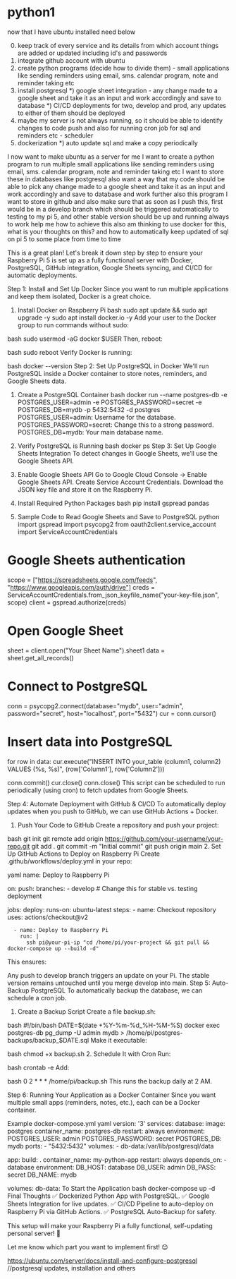# python1

now that I have ubuntu installed
need below

0) keep track of every service and its details from which account things are added or updated including id's and passwords
1) integrate github account with ubuntu
1) create python programs (decide how to divide them) - small applications like sending reminders using email, sms. calendar program, note and reminder taking etc
2) install postgresql
*) google sheet integration - any change made to a google sheet and take it as an input and work accordingly and save to database
*) CI/CD deployments for two, develop and prod, any updates to either of them should be deployed
5) maybe my server is not always running, so it should be able to identify changes to code push and also for running cron job for sql and reminders etc - scheduler
5) dockerization
*) auto update sql and make a copy periodically


I now want to make ubuntu as a server for me 
I want to create a python program to run multiple small applications like sending reminders using email, sms. calendar program, note and reminder taking etc 
I want to store these in databases like postgresql 
also want a way that my code should be able to pick any change made to a google sheet and take it as an input and work accordingly and save to database 
and work further also this program I want to store in github and also make sure that as soon as I push this, 
first would be in a develop branch which should be triggered automatically to testing to my pi 5, and other stable version should be up and running always to work help me how to achieve this 
also am thinking to use docker for this, what is your thoughts on this? 
and how to automatically keep updated of sql on pi 5 to some place from time to time

This is a great plan! Let's break it down step by step to ensure your Raspberry Pi 5 is set up as a fully functional server with Docker, PostgreSQL, GitHub integration, Google Sheets syncing, and CI/CD for automatic deployments.

Step 1: Install and Set Up Docker
Since you want to run multiple applications and keep them isolated, Docker is a great choice.

1. Install Docker on Raspberry Pi
bash
sudo apt update && sudo apt upgrade -y
sudo apt install docker.io -y
Add your user to the Docker group to run commands without sudo:

bash
sudo usermod -aG docker $USER
Then, reboot:

bash
sudo reboot
Verify Docker is running:

bash
docker --version
Step 2: Set Up PostgreSQL in Docker
We'll run PostgreSQL inside a Docker container to store notes, reminders, and Google Sheets data.

1. Create a PostgreSQL Container
bash
docker run --name postgres-db -e POSTGRES_USER=admin -e POSTGRES_PASSWORD=secret -e POSTGRES_DB=mydb -p 5432:5432 -d postgres
POSTGRES_USER=admin: Username for the database.
POSTGRES_PASSWORD=secret: Change this to a strong password.
POSTGRES_DB=mydb: Your main database name.
2. Verify PostgreSQL is Running
bash
docker ps
Step 3: Set Up Google Sheets Integration
To detect changes in Google Sheets, we’ll use the Google Sheets API.

1. Enable Google Sheets API
Go to Google Cloud Console → Enable Google Sheets API.
Create Service Account Credentials.
Download the JSON key file and store it on the Raspberry Pi.
2. Install Required Python Packages
bash
pip install gspread pandas
3. Sample Code to Read Google Sheets and Save to PostgreSQL
python
import gspread
import psycopg2
from oauth2client.service_account import ServiceAccountCredentials

# Google Sheets authentication
scope = ["https://spreadsheets.google.com/feeds", "https://www.googleapis.com/auth/drive"]
creds = ServiceAccountCredentials.from_json_keyfile_name("your-key-file.json", scope)
client = gspread.authorize(creds)

# Open Google Sheet
sheet = client.open("Your Sheet Name").sheet1
data = sheet.get_all_records()

# Connect to PostgreSQL
conn = psycopg2.connect(database="mydb", user="admin", password="secret", host="localhost", port="5432")
cur = conn.cursor()

# Insert data into PostgreSQL
for row in data:
    cur.execute("INSERT INTO your_table (column1, column2) VALUES (%s, %s)", (row['Column1'], row['Column2']))

conn.commit()
cur.close()
conn.close()
This script can be scheduled to run periodically (using cron) to fetch updates from Google Sheets.

Step 4: Automate Deployment with GitHub & CI/CD
To automatically deploy updates when you push to GitHub, we can use GitHub Actions + Docker.

1. Push Your Code to GitHub
Create a repository and push your project:

bash
git init
git remote add origin https://github.com/your-username/your-repo.git
git add .
git commit -m "Initial commit"
git push origin main
2. Set Up GitHub Actions to Deploy on Raspberry Pi
Create .github/workflows/deploy.yml in your repo:

yaml
name: Deploy to Raspberry Pi

on:
  push:
    branches:
      - develop  # Change this for stable vs. testing deployment

jobs:
  deploy:
    runs-on: ubuntu-latest
    steps:
      - name: Checkout repository
        uses: actions/checkout@v2

      - name: Deploy to Raspberry Pi
        run: |
          ssh pi@your-pi-ip "cd /home/pi/your-project && git pull && docker-compose up --build -d"
This ensures:

Any push to develop branch triggers an update on your Pi.
The stable version remains untouched until you merge develop into main.
Step 5: Auto-Backup PostgreSQL
To automatically backup the database, we can schedule a cron job.

1. Create a Backup Script
Create a file backup.sh:

bash
#!/bin/bash
DATE=$(date +%Y-%m-%d_%H-%M-%S)
docker exec postgres-db pg_dump -U admin mydb > /home/pi/postgres-backups/backup_$DATE.sql
Make it executable:

bash
chmod +x backup.sh
2. Schedule It with Cron
Run:

bash
crontab -e
Add:

bash
0 2 * * * /home/pi/backup.sh
This runs the backup daily at 2 AM.

Step 6: Running Your Application as a Docker Container
Since you want multiple small apps (reminders, notes, etc.), each can be a Docker container.

Example docker-compose.yml
yaml
version: '3'
services:
  database:
    image: postgres
    container_name: postgres-db
    restart: always
    environment:
      POSTGRES_USER: admin
      POSTGRES_PASSWORD: secret
      POSTGRES_DB: mydb
    ports:
      - "5432:5432"
    volumes:
      - db-data:/var/lib/postgresql/data

  app:
    build: .
    container_name: my-python-app
    restart: always
    depends_on:
      - database
    environment:
      DB_HOST: database
      DB_USER: admin
      DB_PASS: secret
      DB_NAME: mydb

volumes:
  db-data:
To Start the Application
bash
docker-compose up -d
Final Thoughts
✅ Dockerized Python App with PostgreSQL.
✅ Google Sheets Integration for live updates.
✅ CI/CD Pipeline to auto-deploy on Raspberry Pi via GitHub Actions.
✅ PostgreSQL Auto-Backup for safety.

This setup will make your Raspberry Pi a fully functional, self-updating personal server! 🚀

Let me know which part you want to implement first! 😊





https://ubuntu.com/server/docs/install-and-configure-postgresql //postgresql updates, installation and others

